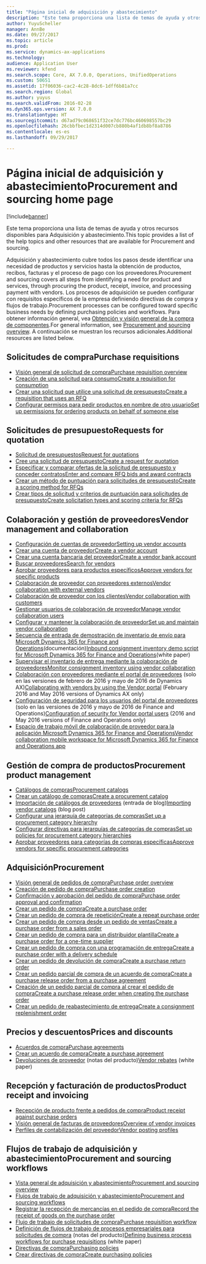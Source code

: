 ```yaml
---
title: "Página inicial de adquisición y abastecimiento"
description: "Este tema proporciona una lista de temas de ayuda y otros recursos disponibles para Adquisición y abastecimiento."
author: YuyuScheller
manager: AnnBe
ms.date: 09/27/2017
ms.topic: article
ms.prod: 
ms.service: dynamics-ax-applications
ms.technology: 
audience: Application User
ms.reviewer: kfend
ms.search.scope: Core, AX 7.0.0, Operations, UnifiedOperations
ms.custom: 50651
ms.assetid: 17f06036-cac2-4c28-8dc6-1dff6b81a7cc
ms.search.region: Global
ms.author: yuyus
ms.search.validFrom: 2016-02-28
ms.dyn365.ops.version: AX 7.0.0
ms.translationtype: HT
ms.sourcegitcommit: d67ad79c068651f32ce7dc776bc460698557bc29
ms.openlocfilehash: 26cbbfbec1d2314d007cb880b4af1db8bf8a8786
ms.contentlocale: es-es
ms.lasthandoff: 09/29/2017

---
```


# <a name="procurement-and-sourcing-home-page"></a><span data-ttu-id="703b6-103">Página inicial de adquisición y abastecimiento</span><span class="sxs-lookup"><span data-stu-id="703b6-103">Procurement and sourcing home page</span></span>

[!include[banner](../includes/banner.md)]


<span data-ttu-id="703b6-104">Este tema proporciona una lista de temas de ayuda y otros recursos disponibles para Adquisición y abastecimiento.</span><span class="sxs-lookup"><span data-stu-id="703b6-104">This topic provides a list of the help topics and other resources that are available for Procurement and sourcing.</span></span>

<span data-ttu-id="703b6-105">Adquisición y abastecimiento cubre todos los pasos desde identificar una necesidad de productos y servicios hasta la obtención de productos, recibos, facturas y el proceso de pago con los proveedores.</span><span class="sxs-lookup"><span data-stu-id="703b6-105">Procurement and sourcing covers all steps from identifying a need for product and services, through procuring the product, receipt, invoice, and processing payment with vendors.</span></span> <span data-ttu-id="703b6-106">Los procesos de adquisición se pueden configurar con requisitos específicos de la empresa definiendo directivas de compra y flujos de trabajo.</span><span class="sxs-lookup"><span data-stu-id="703b6-106">Procurement processes can be configured toward specific business needs by defining purchasing policies and workflows.</span></span> <span data-ttu-id="703b6-107">Para obtener información general, vea [Obtención y visión general de la compra de componentes](procurement-sourcing-overview.md).</span><span class="sxs-lookup"><span data-stu-id="703b6-107">For general information, see [Procurement and sourcing overview](procurement-sourcing-overview.md).</span></span> <span data-ttu-id="703b6-108">A continuación se muestran los recursos adicionales.</span><span class="sxs-lookup"><span data-stu-id="703b6-108">Additional resources are listed below.</span></span>

## <a name="purchase-requisitions"></a><span data-ttu-id="703b6-109">Solicitudes de compra</span><span class="sxs-lookup"><span data-stu-id="703b6-109">Purchase requisitions</span></span>
-   [<span data-ttu-id="703b6-110">Visión general de solicitud de compra</span><span class="sxs-lookup"><span data-stu-id="703b6-110">Purchase requisition overview</span></span>](purchase-requisitions-overview.md)
-   [<span data-ttu-id="703b6-111">Creación de una solicitud para consumo</span><span class="sxs-lookup"><span data-stu-id="703b6-111">Create a requisition for consumption</span></span>](tasks/create-requisition-consumption.md)
-   [<span data-ttu-id="703b6-112">Crear una solicitud que utilice una solicitud de presupuesto</span><span class="sxs-lookup"><span data-stu-id="703b6-112">Create a requisition that uses an RFQ</span></span>](tasks/create-requisition-uses-rfq.md)
-   [<span data-ttu-id="703b6-113">Configurar permisos para pedir productos en nombre de otro usuario</span><span class="sxs-lookup"><span data-stu-id="703b6-113">Set up permissions for ordering products on behalf of someone else</span></span>](tasks/set-up-permissions-ordering-products.md)

## <a name="requests-for-quotation"></a><span data-ttu-id="703b6-114">Solicitudes de presupuesto</span><span class="sxs-lookup"><span data-stu-id="703b6-114">Requests for quotation</span></span>
-   [<span data-ttu-id="703b6-115">Solicitud de presupuestos</span><span class="sxs-lookup"><span data-stu-id="703b6-115">Request for quotations</span></span>](request-quotations.md)
-   [<span data-ttu-id="703b6-116">Cree una solicitud de presupuesto</span><span class="sxs-lookup"><span data-stu-id="703b6-116">Create a request for quotation</span></span>](tasks/create-request-quotation.md)
-   [<span data-ttu-id="703b6-117">Especificar y comparar ofertas de la solicitud de presupuesto y conceder contratos</span><span class="sxs-lookup"><span data-stu-id="703b6-117">Enter and compare RFQ bids and award contracts</span></span>](tasks/enter-compare-rfq-bids-award-contracts.md)
-   [<span data-ttu-id="703b6-118">Crear un método de puntuación para solicitudes de presupuesto</span><span class="sxs-lookup"><span data-stu-id="703b6-118">Create a scoring method for RFQs</span></span>](tasks/create-scoring-method-rfqs.md)
-   [<span data-ttu-id="703b6-119">Crear tipos de solicitud y criterios de puntuación para solicitudes de presupuesto</span><span class="sxs-lookup"><span data-stu-id="703b6-119">Create solicitation types and scoring criteria for RFQs</span></span>](tasks/create-solicitation-types-scoring-criteria-rfqs.md)

## <a name="vendor-management-and-collaboration"></a><span data-ttu-id="703b6-120">Colaboración y gestión de proveedores</span><span class="sxs-lookup"><span data-stu-id="703b6-120">Vendor management and collaboration</span></span>
-   [<span data-ttu-id="703b6-121">Configuración de cuentas de proveedor</span><span class="sxs-lookup"><span data-stu-id="703b6-121">Setting up vendor accounts</span></span>](set-up-vendor-accounts.md)
-   [<span data-ttu-id="703b6-122">Crear una cuenta de proveedor</span><span class="sxs-lookup"><span data-stu-id="703b6-122">Create a vendor account</span></span>](tasks/create-vendor-account.md)
-   [<span data-ttu-id="703b6-123">Crear una cuenta bancaria del proveedor</span><span class="sxs-lookup"><span data-stu-id="703b6-123">Create a vendor bank account</span></span>](tasks/create-vendor-bank-account.md)
-   [<span data-ttu-id="703b6-124">Buscar proveedores</span><span class="sxs-lookup"><span data-stu-id="703b6-124">Search for vendors</span></span>](tasks/search-vendors.md)
-   [<span data-ttu-id="703b6-125">Aprobar proveedores para productos específicos</span><span class="sxs-lookup"><span data-stu-id="703b6-125">Approve vendors for specific products</span></span>](tasks/approve-vendors-specific-products.md)
-   [<span data-ttu-id="703b6-126">Colaboración de proveedor con proveedores externos</span><span class="sxs-lookup"><span data-stu-id="703b6-126">Vendor collaboration with external vendors</span></span>](vendor-collaboration-work-external-vendors.md)
-   [<span data-ttu-id="703b6-127">Colaboración de proveedor con los clientes</span><span class="sxs-lookup"><span data-stu-id="703b6-127">Vendor collaboration with customers</span></span>](vendor-collaboration-work-customers-dynamics-365-operations.md)
-   [<span data-ttu-id="703b6-128">Gestionar usuarios de colaboración de proveedor</span><span class="sxs-lookup"><span data-stu-id="703b6-128">Manage vendor collaboration users</span></span>](manage-vendor-collaboration-users.md)
-   [<span data-ttu-id="703b6-129">Configurar y mantener la colaboración de proveedor</span><span class="sxs-lookup"><span data-stu-id="703b6-129">Set up and maintain vendor collaboration</span></span>](set-up-maintain-vendor-collaboration.md)
-   <span data-ttu-id="703b6-130">[Secuencia de entrada de demostración de inventario de envío para Microsoft Dynamics 365 for Finance and Operations](https://mbs.microsoft.com/customersource/northamerica/AX/learning/documentation/white-papers/InboundConsignmentInventoryDemoScriptDynamics365Operations)(documentación)</span><span class="sxs-lookup"><span data-stu-id="703b6-130">[Inbound consignment inventory demo script for Microsoft Dynamics 365 for Finance and Operations](https://mbs.microsoft.com/customersource/northamerica/AX/learning/documentation/white-papers/InboundConsignmentInventoryDemoScriptDynamics365Operations)(white paper)</span></span>
-   [<span data-ttu-id="703b6-131">Supervisar el inventario de entrega mediante la colaboración de proveedores</span><span class="sxs-lookup"><span data-stu-id="703b6-131">Monitor consignment inventory using vendor collaboration</span></span>](../inventory/tasks/monitor-consignment-inventory-vendor-collaboration.md)
-   <span data-ttu-id="703b6-132">[Colaboración con proveedores mediante el portal de proveedores](collaborate-vendors-vendor-portal.md)  (solo en las versiones de febrero de 2016 y mayo de 2016 de Dynamics AX)</span><span class="sxs-lookup"><span data-stu-id="703b6-132">[Collaborating with vendors by using the Vendor portal](collaborate-vendors-vendor-portal.md)  (February 2016 and May 2016 versions of Dynamics AX only)</span></span>
-   <span data-ttu-id="703b6-133">[Configuración de seguridad para los usuarios del portal de proveedores](configure-security-vendor-portal-users.md) (solo en las versiones de 2016 y mayo de 2016 de Finance and Operations)</span><span class="sxs-lookup"><span data-stu-id="703b6-133">[Configuration of security for Vendor portal users](configure-security-vendor-portal-users.md) (2016 and May 2016 versions of Finance and Operations only)</span></span>
-   [<span data-ttu-id="703b6-134">Espacio de trabajo móvil de colaboración de proveedor para la aplicación Microsoft Dynamics 365 for Finance and Operations</span><span class="sxs-lookup"><span data-stu-id="703b6-134">Vendor collaboration mobile workspace for Microsoft Dynamics 365 for Finance and Operations app</span></span>](vendor-collaboration-mobile-workspace.md)

## <a name="procurement-product-management"></a><span data-ttu-id="703b6-135">Gestión de compra de productos</span><span class="sxs-lookup"><span data-stu-id="703b6-135">Procurement product management</span></span>
-   [<span data-ttu-id="703b6-136">Catálogos de compras</span><span class="sxs-lookup"><span data-stu-id="703b6-136">Procurement catalogs</span></span>](procurement-catalogs.md)
-   [<span data-ttu-id="703b6-137">Crear un catálogo de compras</span><span class="sxs-lookup"><span data-stu-id="703b6-137">Create a procurement catalog</span></span>](tasks/create-procurement-catalog.md)
-   <span data-ttu-id="703b6-138">[Importación de catálogos de proveedores](https://blogs.msdn.microsoft.com/dynamicsaxscm/2016/05/25/vendor-catalogs-in-dynamics-ax/) (entrada de blog)</span><span class="sxs-lookup"><span data-stu-id="703b6-138">[Importing vendor catalogs](https://blogs.msdn.microsoft.com/dynamicsaxscm/2016/05/25/vendor-catalogs-in-dynamics-ax/) (blog post)</span></span>
-   [<span data-ttu-id="703b6-139">Configurar una jerarquía de categorías de compras</span><span class="sxs-lookup"><span data-stu-id="703b6-139">Set up a procurement category hierarchy</span></span>](tasks/set-up-procurement-category-hierarchy.md)
-   [<span data-ttu-id="703b6-140">Configurar directivas para jerarquías de categorías de compras</span><span class="sxs-lookup"><span data-stu-id="703b6-140">Set up policies for procurement category hierarchies</span></span>](tasks/set-up-policies-procurement-category-hierarchies.md)
-   [<span data-ttu-id="703b6-141">Aprobar proveedores para categorías de compras específicas</span><span class="sxs-lookup"><span data-stu-id="703b6-141">Approve vendors for specific procurement categories</span></span>](tasks/approve-vendors-specific-procurement-categories.md)

## <a name="procurement"></a><span data-ttu-id="703b6-142">Adquisición</span><span class="sxs-lookup"><span data-stu-id="703b6-142">Procurement</span></span>
-   [<span data-ttu-id="703b6-143">Visión general de pedidos de compra</span><span class="sxs-lookup"><span data-stu-id="703b6-143">Purchase order overview</span></span>](purchase-order-overview.md)
-   [<span data-ttu-id="703b6-144">Creación de pedido de compra</span><span class="sxs-lookup"><span data-stu-id="703b6-144">Purchase order creation</span></span>](purchase-order-creation.md)
-   [<span data-ttu-id="703b6-145">Confirmación y aprobación del pedido de compra</span><span class="sxs-lookup"><span data-stu-id="703b6-145">Purchase order approval and confirmation</span></span>](purchase-order-approval-confirmation.md)
-   [<span data-ttu-id="703b6-146">Crear un pedido de compra</span><span class="sxs-lookup"><span data-stu-id="703b6-146">Create a purchase order</span></span>](tasks/create-purchase-order.md)
-   [<span data-ttu-id="703b6-147">Crear un pedido de compra de repetición</span><span class="sxs-lookup"><span data-stu-id="703b6-147">Create a repeat purchase order</span></span>](tasks/create-repeat-purchase-order.md)
-   [<span data-ttu-id="703b6-148">Crear un pedido de compra desde un pedido de ventas</span><span class="sxs-lookup"><span data-stu-id="703b6-148">Create a purchase order from a sales order</span></span>](../sales-marketing/tasks/create-purchase-order-sales-order.md)
-   [<span data-ttu-id="703b6-149">Crear un pedido de compra para un distribuidor plantilla</span><span class="sxs-lookup"><span data-stu-id="703b6-149">Create a purchase order for a one-time supplier</span></span>](tasks/create-purchase-order-one-time-supplier.md)
-   [<span data-ttu-id="703b6-150">Crear un pedido de compra con una programación de entrega</span><span class="sxs-lookup"><span data-stu-id="703b6-150">Create a purchase order with a delivery schedule</span></span>](tasks/create-purchase-order-delivery-schedule.md)
-   [<span data-ttu-id="703b6-151">Crear un pedido de devolución de compra</span><span class="sxs-lookup"><span data-stu-id="703b6-151">Create a purchase return order</span></span>](tasks/create-purchase-return-order.md)
-   [<span data-ttu-id="703b6-152">Crear un pedido parcial de compra de un acuerdo de compra</span><span class="sxs-lookup"><span data-stu-id="703b6-152">Create a purchase release order from a purchase agreement</span></span>](tasks/create-purchase-release-order-purchase-agreement.md)
-   [<span data-ttu-id="703b6-153">Creación de un pedido parcial de compra al crear el pedido de compra</span><span class="sxs-lookup"><span data-stu-id="703b6-153">Create a purchase release order when creating the purchase order</span></span>](tasks/create-purchase-release-order-creating-purchase-order.md)
-   [<span data-ttu-id="703b6-154">Crear un pedido de reabastecimiento de entrega</span><span class="sxs-lookup"><span data-stu-id="703b6-154">Create a consignment replenishment order</span></span>](../inventory/tasks/create-consignment-replenishment-order.md)

## <a name="prices-and-discounts"></a><span data-ttu-id="703b6-155">Precios y descuentos</span><span class="sxs-lookup"><span data-stu-id="703b6-155">Prices and discounts</span></span>
-   [<span data-ttu-id="703b6-156">Acuerdos de compra</span><span class="sxs-lookup"><span data-stu-id="703b6-156">Purchase agreements</span></span>](purchase-agreements.md)
-   [<span data-ttu-id="703b6-157">Crear un acuerdo de compra</span><span class="sxs-lookup"><span data-stu-id="703b6-157">Create a purchase agreement</span></span>](tasks/create-purchase-agreement.md)
-   <span data-ttu-id="703b6-158">[Devoluciones de proveedor](https://mbs.microsoft.com/customersource/northamerica/AX/learning/documentation/white-papers/Vendor_rebates) (notas del producto)</span><span class="sxs-lookup"><span data-stu-id="703b6-158">[Vendor rebates](https://mbs.microsoft.com/customersource/northamerica/AX/learning/documentation/white-papers/Vendor_rebates) (white paper)</span></span>

## <a name="product-receipt-and-invoicing"></a><span data-ttu-id="703b6-159">Recepción y facturación de productos</span><span class="sxs-lookup"><span data-stu-id="703b6-159">Product receipt and invoicing</span></span>
-   [<span data-ttu-id="703b6-160">Recepción de producto frente a pedidos de compra</span><span class="sxs-lookup"><span data-stu-id="703b6-160">Product receipt against purchase orders</span></span>](product-receipt-against-purchase-orders.md)
-   [<span data-ttu-id="703b6-161">Visión general de facturas de proveedores</span><span class="sxs-lookup"><span data-stu-id="703b6-161">Overview of vendor invoices</span></span>](../../financials/accounts-payable/vendor-invoices-overview.md)
-   [<span data-ttu-id="703b6-162">Perfiles de contabilización del proveedor</span><span class="sxs-lookup"><span data-stu-id="703b6-162">Vendor posting profiles</span></span>](../../financials/accounts-payable/vendor-posting-profiles.md)

## <a name="procurement-and-sourcing-workflows"></a><span data-ttu-id="703b6-163">Flujos de trabajo de adquisición y abastecimiento</span><span class="sxs-lookup"><span data-stu-id="703b6-163">Procurement and sourcing workflows</span></span>
-   [<span data-ttu-id="703b6-164">Vista general de adquisición y abastecimiento</span><span class="sxs-lookup"><span data-stu-id="703b6-164">Procurement and sourcing overview</span></span>](procurement-sourcing-overview.md)
-   [<span data-ttu-id="703b6-165">Flujos de trabajo de adquisición y abastecimiento</span><span class="sxs-lookup"><span data-stu-id="703b6-165">Procurement and sourcing workflows</span></span>](procurement-sourcing-workflows.md)
-   [<span data-ttu-id="703b6-166">Registrar la recepción de mercancías en el pedido de compra</span><span class="sxs-lookup"><span data-stu-id="703b6-166">Record the receipt of goods on the purchase order</span></span>](tasks/record-receipt-goods-purchase-order.md)
-   [<span data-ttu-id="703b6-167">Flujo de trabajo de solicitudes de compra</span><span class="sxs-lookup"><span data-stu-id="703b6-167">Purchase requisition workflow</span></span>](purchase-requisitions-workflow.md)
-   <span data-ttu-id="703b6-168">[Definición de flujos de trabajo de procesos empresariales para solicitudes de compra](https://mbs.microsoft.com/customersource/Global/AX/learning/documentation/white-papers/Defining_business_process_workflows_for_purchase_requisitions) (notas del producto)</span><span class="sxs-lookup"><span data-stu-id="703b6-168">[Defining business process workflows for purchase requisitions](https://mbs.microsoft.com/customersource/Global/AX/learning/documentation/white-papers/Defining_business_process_workflows_for_purchase_requisitions) (white paper)</span></span>
-   [<span data-ttu-id="703b6-169">Directivas de compra</span><span class="sxs-lookup"><span data-stu-id="703b6-169">Purchasing policies</span></span>](purchase-policies.md)
-   [<span data-ttu-id="703b6-170">Crear directivas de compra</span><span class="sxs-lookup"><span data-stu-id="703b6-170">Create purchasing policies</span></span>](tasks/create-purchasing-policies.md)







